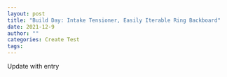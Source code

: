 ```yaml
---
layout: post
title: "Build Day: Intake Tensioner, Easily Iterable Ring Backboard"
date: 2021-12-9
author: ""
categories: Create Test
tags:
---
```

Update with entry
